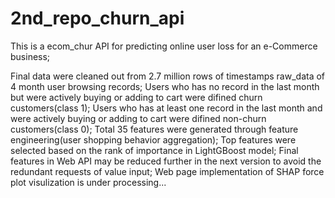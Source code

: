 # 2nd_repo_churn_api
This is a ecom_chur API for predicting online user loss for an e-Commerce business;

Final data were cleaned out from 2.7 million rows of timestamps raw_data of 4 month user browsing records;
Users who has no record in the last month but were actively buying or adding to cart were difined churn customers(class 1);
Users who has at least one record in the last month and were actively buying or adding to cart were difined non-churn customers(class 0);
Total 35 features were generated through feature engineering(user shopping behavior aggregation);
Top features were selected based on the rank of importance in LightGBoost model;
Final features in Web API may be reduced further in the next version to avoid the redundant requests of value input;
Web page implementation of SHAP force plot visulization is under processing...
